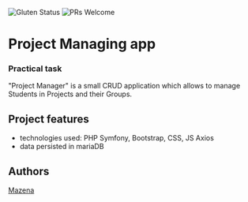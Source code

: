 ![Gluten Status](https://img.shields.io/badge/Gluten-Free-green.svg)
![PRs Welcome](https://img.shields.io/badge/PRs-welcome-brightgreen.svg)

# Project Managing app

### Practical task

"Project Manager" is a small CRUD application which allows to manage Students in Projects and their Groups.

## Project features

- technologies used: PHP Symfony, Bootstrap, CSS, JS Axios
- data persisted in mariaDB


## Authors

[Mazena](https://github.com/SkajaQ)